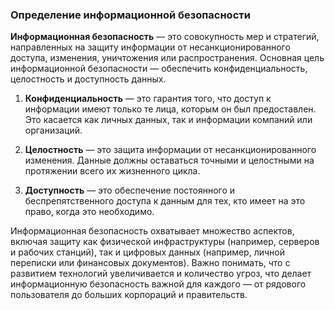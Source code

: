 ### Определение информационной безопасности

**Информационная безопасность** — это совокупность мер и стратегий, направленных на защиту информации от несанкционированного доступа, изменения, уничтожения или распространения. Основная цель информационной безопасности — обеспечить конфиденциальность, целостность и доступность данных.

1. **Конфиденциальность** — это гарантия того, что доступ к информации имеют только те лица, которым он был предоставлен. Это касается как личных данных, так и информации компаний или организаций.

2. **Целостность** — это защита информации от несанкционированного изменения. Данные должны оставаться точными и целостными на протяжении всего их жизненного цикла.

3. **Доступность** — это обеспечение постоянного и беспрепятственного доступа к данным для тех, кто имеет на это право, когда это необходимо.

Информационная безопасность охватывает множество аспектов, включая защиту как физической инфраструктуры (например, серверов и рабочих станций), так и цифровых данных (например, личной переписки или финансовых документов). Важно понимать, что с развитием технологий увеличивается и количество угроз, что делает информационную безопасность важной для каждого — от рядового пользователя до больших корпораций и правительств.

